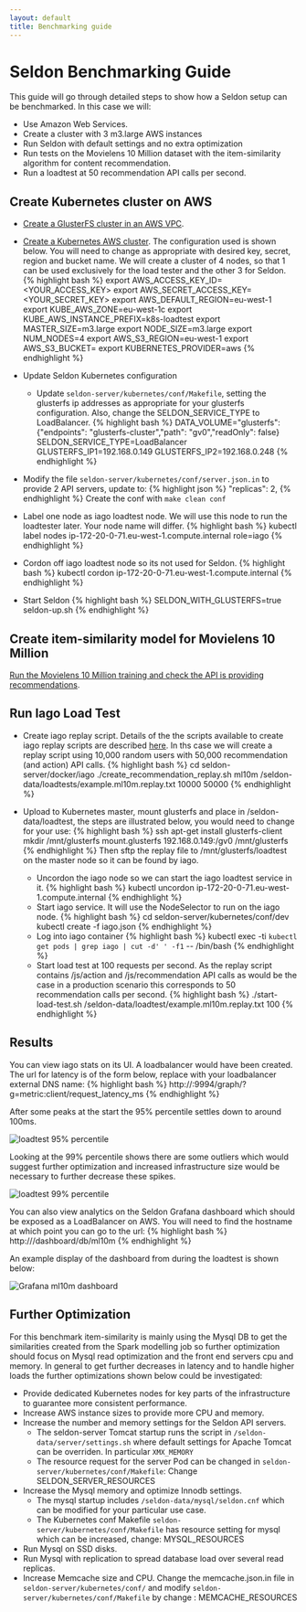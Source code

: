 ```yaml
---
layout: default
title: Benchmarking guide
---
```


# Seldon Benchmarking Guide
This guide will go through detailed steps to show how a Seldon setup can be benchmarked. In this case we will:

 * Use Amazon Web Services.
  * Create a cluster with 3 m3.large AWS instances
  * Run Seldon with default settings and no extra optimization
 * Run tests on the Movielens 10 Million dataset with the item-similarity algorithm for content recommendation.
 * Run a loadtest at 50 recommendation API calls per second.

## Create Kubernetes cluster on AWS

 * [Create a GlusterFS cluster in an AWS VPC](glusterfs.html).
 * [Create a Kubernetes AWS cluster](http://kubernetes.io/docs/getting-started-guides/aws/). The configuration used is shown below. You will need to change as appropriate with desired key, secret, region and bucket name. We will create a cluster of 4 nodes, so that 1 can be used exclusively for the load tester and the other 3 for Seldon.
{% highlight bash %}
   export AWS_ACCESS_KEY_ID=<YOUR_ACCESS_KEY>
   export AWS_SECRET_ACCESS_KEY=<YOUR_SECRET_KEY>
   export AWS_DEFAULT_REGION=eu-west-1
   export KUBE_AWS_ZONE=eu-west-1c
   export KUBE_AWS_INSTANCE_PREFIX=k8s-loadtest
   export MASTER_SIZE=m3.large
   export NODE_SIZE=m3.large
   export NUM_NODES=4
   export AWS_S3_REGION=eu-west-1
   export AWS_S3_BUCKET=<your S3 bucket>
   export KUBERNETES_PROVIDER=aws
{% endhighlight %}
 * Update Seldon Kubernetes configuration
    * Update ```seldon-server/kubernetes/conf/Makefile```, setting the glusterfs ip addresses as appropriate for your glusterfs configuration. Also, change the SELDON_SERVICE_TYPE to LoadBalancer.
{% highlight bash %}
   DATA_VOLUME="glusterfs": {"endpoints": "glusterfs-cluster","path": "gv0","readOnly": false}
   SELDON_SERVICE_TYPE=LoadBalancer
   GLUSTERFS_IP1=192.168.0.149
   GLUSTERFS_IP2=192.168.0.248
{% endhighlight %}
 * Modify the file ```seldon-server/kubernetes/conf/server.json.in``` to provide 2 API servers, update to:
{% highlight json %}
 "replicas": 2,
{% endhighlight %}
   Create the conf with ```make clean conf```

 * Label one node as iago loadtest node. We will use this node to run the loadtester later. Your node name will differ.
{% highlight bash %}
   kubectl label nodes ip-172-20-0-71.eu-west-1.compute.internal role=iago
{% endhighlight %}
 * Cordon off iago loadtest node so its not used for Seldon. 
{% highlight bash %}
   kubectl cordon ip-172-20-0-71.eu-west-1.compute.internal
{% endhighlight %}
 * Start Seldon
{% highlight bash %}
   SELDON_WITH_GLUSTERFS=true seldon-up.sh
{% endhighlight %}

## Create item-similarity model for Movielens 10 Million
   [Run the Movielens 10 Million training and check the API is providing recommendations](ml10m.html).

## Run Iago Load Test 
  * Create iago replay script. Details of the the scripts available to create iago replay scripts are described [here](iago.html). In ths case we will create a replay script using 10,000 random users with 50,000 recommendation (and action) API calls.
{% highlight bash %}
   cd seldon-server/docker/iago
   ./create_recommendation_replay.sh ml10m /seldon-data/loadtests/example.ml10m.replay.txt 10000 50000
{% endhighlight %}
* Upload to Kubernetes master, mount glusterfs and place in /seldon-data/loadtest, the steps are illustrated below, you would need to change for your use:
{% highlight bash %}
   ssh <kubernetes master>
   apt-get install glusterfs-client
   mkdir /mnt/glusterfs
   mount.glusterfs 192.168.0.149:/gv0 /mnt/glusterfs
{% endhighlight %}
  Then sftp the replay file to /mnt/glusterfs/loadtest on the master node so it can be found by iago.

  * Uncordon the iago node so we can start the iago loadtest service in it.
{% highlight bash %}
   kubectl uncordon ip-172-20-0-71.eu-west-1.compute.internal
{% endhighlight %}
  * Start iago service. It will use the NodeSelector to run on the iago node.
{% highlight bash %}
   cd seldon-server/kubernetes/conf/dev
   kubectl create -f iago.json
{% endhighlight %}
  * Log into iago container
{% highlight bash %}
   kubectl exec -ti `kubectl get pods | grep iago | cut -d' ' -f1` -- /bin/bash
{% endhighlight %}
  * Start load test at 100 requests per second. As the replay script contains /js/action and /js/recommendation API calls as would be the case in a production scenario this corresponds to 50 recommendation calls per second.
{% highlight bash %}
  ./start-load-test.sh /seldon-data/loadtest/example.ml10m.replay.txt 100
{% endhighlight %}

## Results
You can view iago stats on its UI. A loadbalancer would have been created. The url for latency is of the form below, replace with your loadbalancer external DNS name:
{% highlight bash %}
http://<iago-ui-loadbalncer>:9994/graph/?g=metric:client/request_latency_ms
{% endhighlight %}

After some peaks at the start the 95% percentile settles down to around 100ms.

![loadtest 95% percentile](/img/ml10m-loadtest-1.png)

Looking at the 99% percentile shows there are some outliers which would suggest further optimization and increased infrastructure size would be necessary to further decrease these spikes.

![loadtest 99% percentile](/img/ml10m-loadtest-2.png)

You can also view analytics on the Seldon Grafana dashboard which should be exposed as a LoadBalancer on AWS. You will need to find the hostname at which point you can go to the url:
{% highlight bash %}
http://<grafana-ui-loadbalancer>/dashboard/db/ml10m
{% endhighlight %}

An example display of the dashboard from during the loadtest is shown below:

![Grafana ml10m dashboard](/img/ml10m-loadtest-3.png)


## Further Optimization
For this benchmark item-similarity is mainly using the Mysql DB to get the similarities created from the Spark modelling job so further optimization should focus on Mysql read optimization and the front end servers cpu and memory. In general to get further decreases in latency and to handle higher loads the further optimizations shown below could be investigated:
 
 * Provide dedicated Kubernetes nodes for key parts of the infrastructure to guarantee more consistent performance.
 * Increase AWS instance sizes to provide more CPU and memory.
 * Increase the number and memory settings for the Seldon API servers. 
   * The seldon-server Tomcat startup runs the script in ```/seldon-data/server/settings.sh``` where default settings for Apache Tomcat can be overriden. In particular ```XMX_MEMORY```
   * The resource request for the server Pod can be changed in ```seldon-server/kubernetes/conf/Makefile```: Change SELDON_SERVER_RESOURCES
 * Increase the Mysql memory and optimize Innodb settings.
   * The mysql startup includes ```/seldon-data/mysql/seldon.cnf``` which can be modified for your particular use case.
   * The Kubernetes conf Makefile ```seldon-server/kubernetes/conf/Makefile``` has resource setting for mysql which can be increased, change: MYSQL_RESOURCES
 * Run Mysql on SSD disks.
 * Run Mysql with replication to spread database load over several read replicas.
 * Increase Memcache size and CPU. Change the memcache.json.in file in ```seldon-server/kubernetes/conf/``` and modify ```seldon-server/kubernetes/conf/Makefile``` by change : MEMCACHE_RESOURCES



